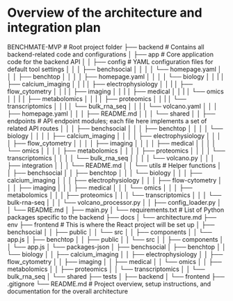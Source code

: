 # Overview of the architecture and integration plan

BENCHMATE-MVP # Root project folder
├── backend # Contains all backend-related code and configurations
│   ├── app # Core application code for the backend API
│   │   ├── config  # YAML configuration files for default tool settings
│   │   │   ├── benchsocial
│   │   │   │   └── homepage.yaml
│   │   │   ├── benchtop
│   │   │   │   ├── homepage.yaml
│   │   │   │   └── biology
│   │   |   │       ├── calcium_imaging
│   │   |   │       ├── electrophysiology
│   │   |   │       ├── flow_cytometry
│   │   |   │       ├── imaging
│   │   |   │       ├── medical
│   │   |   │       └── omics
│   │   |   │           ├── metabolomics
│   │   |   │           ├── proteomics
│   │   |   │           └── transcriptomics
│   │   |   │               └── bulk_rna_seq
│   │   |   │                   └── volcano.yaml
│   │   │   ├── homepage.yaml
│   │   │   ├── README.md
│   │   │   └── shared
│   │   ├── endpoints # API endpoint modules; each file here implements a set of related API routes
│   │   │   ├── benchsocial
│   │   │   ├── benchtop
│   │   │   │   └── biology
│   │   │   │       ├── calcium_imaging
│   │   │   │       ├── electrophysiology
│   │   │   │       ├── flow_cytometry
│   │   │   │       ├── imaging
│   │   │   │       ├── medical
│   │   │   │       └── omics
│   │   │   │           ├── metabolomics
│   │   │   │           ├── proteomics
│   │   │   │           └── transcriptomics
│   │   │   │               └── bulk_rna_seq
│   │   │   │                   └── volcano.py
│   │   │   ├── integration
│   │   │   └── README.md
│   │   └── utils # Helper functions
│   │       ├── benchsocial
│   │       ├── benchtop
│   │       │   └── biology
│   │       │       ├── calcium_imaging
│   │       │       ├── electrophysiology
│   │       │       ├── flow-cytometry
│   │       │       ├── imaging
│   │       │       ├── medical
│   │       │       └── omics
│   │       │           ├── metabolomics
│   │       │           ├── proteomics
│   │       │           └── transcriptomics
│   │       │               └── bulk-rna-seq
│   │       │                   └── volcano_processor.py
│   │       ├── config_loader.py
│   │       └── README.md
│   ├── main.py
│   └── requirements.txt # List of Python packages specific to the backend
├── docs
│   └── architecture.md
├── env
├── frontend # This is where the React project will be set up
│   ├── benchsocial
│   │   ├── public
│   │   └── src
│   │       ├── components
│   │       └── app.js
│   ├── benchtop
│   │   ├── public
│   │   └── src
│   │       ├── components
│   │       └── app.js
│   └── packages-json
│       ├── benchsocial
│       ├── benchtop
│       │   └── biology
│       │       ├── calcium_imaging
│       │       ├── electrophysiology
│       │       ├── flow_cytometry
│       │       ├── imaging
│       │       ├── medical
│       │       └── omics
│       │           ├── metabolomics
│       │           ├── proteomics
│       │           └── transcriptomics
│       │               └── bulk_rna_seq
│       └── shared
├── tests
│   ├── backend
│   └── frontend
├── .gitignore
└── README.md # Project overview, setup instructions, and documentation for the overall architecture

